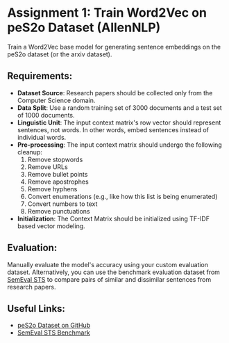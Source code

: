 # Assignment 1: Train Word2Vec on peS2o Dataset (AllenNLP)

Train a Word2Vec base model for generating sentence embeddings on the peS2o dataset (or the arxiv dataset).

## Requirements:

- **Dataset Source**: Research papers should be collected only from the Computer Science domain.
- **Data Split**: Use a random training set of 3000 documents and a test set of 1000 documents.
- **Linguistic Unit**: The input context matrix's row vector should represent sentences, not words. In other words, embed sentences instead of individual words.
- **Pre-processing**: The input context matrix should undergo the following cleanup:
  1. Remove stopwords
  2. Remove URLs
  3. Remove bullet points
  4. Remove apostrophes
  5. Remove hyphens
  6. Convert enumerations (e.g., like how this list is being enumerated)
  7. Convert numbers to text
  8. Remove punctuations
- **Initialization**: The Context Matrix should be initialized using TF-IDF based vector modeling.

## Evaluation:

Manually evaluate the model's accuracy using your custom evaluation dataset. Alternatively, you can use the benchmark evaluation dataset from [SemEval STS](http://ixa2.si.ehu.eus/stswiki/index.php/STSbenchmark?authuser=0) to compare pairs of similar and dissimilar sentences from research papers.

## Useful Links:

- [peS2o Dataset on GitHub](https://github.com/allenai/peS2o?authuser=0)
- [SemEval STS Benchmark](http://ixa2.si.ehu.eus/stswiki/index.php/STSbenchmark?authuser=0)
